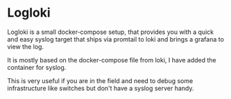 # Logloki
Logloki is a small docker-compose setup, that provides you with a quick and
easy syslog target that ships via promtail to loki and brings a grafana to view the log.

It is mostly based on the docker-compose file from loki, I have added the
container for syslog.

This is very useful if you are in the field and need to debug some infrastructure like switches but don't have a syslog server handy.
